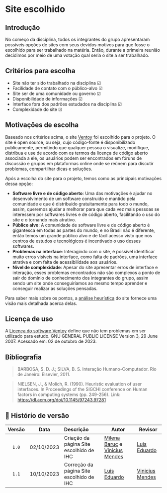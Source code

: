 
# Site escolhido

## Introdução

No começo da disciplina, todos os integrantes do grupo apresentaram possíveis opções de sites com seus devidos motivos para que fosse o escolhido para ser trabalhado na matéria. Então, durante a primeira reunião decidimos por meio de uma votação qual seria o site a ser trabalhado. 

## Critérios para escolha

* Site não ter sido trabalhado na disciplina ☑
* Facilidade de contato com o público-alvo ☑
* Site ser de uma comunidade ou governo ☑
* Disponibilidade de informações ☑
* Interface fora dos padrões estudados na disciplina ☑
* Complexidade do site ☑

## Motivações de escolha

Baseado nos critérios acima, o site [Ventoy](https://www.ventoy.net/en/index.html) foi escolhido para o projeto. O site é open source, ou seja, cujo código-fonte é disponibilizado publicamente, permitindo que qualquer pessoa o visualize, modifique, distribua e use de acordo com os termos da licença de código aberto associada a ele, os usuários podem ser encontrados em fóruns de discussão e grupos em plataformas online onde se reúnem para discutir problemas, compartilhar dicas e soluções. 

Após a escolha do site para o projeto, temos como as principais motivações dessa opção:

* __Software livre e de código aberto__: Uma das motivações é ajudar no desenvolvimento de um software construido e mantido pela comunidade e que é distribuído gratuitamente para todo o mundo, assim, queremos ajudar a melhorar para que cada vez mais pessoas se interessem por softwares livres e de código aberto, facilitando o uso do site e o tornando mais atrativo.
* __Público alvo__: A comunidade de software livre e de código aberto é gigantesca em todas as partes do mundo, e no Brasil não é diferente, então temos um grande público alvo e de fácil acesso visto que nos centros de estudos e tecnológicos é incentivado o uso desses softwares.
* __Problemas na interface__: Interagindo com o site, é possível identificar muito erros visíveis na interface, como falta de padrões, uma interface atrativa e com falta de acessibilidade aos usuários.
* __Nível de complexidade__: Apesar do site apresentar erros de interface e interação, esses problemas encontrados não são complexos a ponto de sair do domínio de conhecimento dos integrantes do grupo, assim sendo um site onde conseguiríamos ao mesmo tempo aprender e conseguir realizar as soluções pensadas.

Para saber mais sobre os pontos, a [análise heurística](avaliacoes/AvaliacaoVentoy.pdf) do site fornece uma visão mais detalhada acerca delas.

## Licença de uso 

A [Licença do software Ventoy](../assets/Licenca_uso) define que não tem problemas em ser utilizado para estudo. GNU GENERAL PUBLIC LICENSE
Version 3, 29 June 2007. Acessado em: 02 de outubro de 2023.

## Bibliografia

> BARBOSA, S. D. J.; SILVA, B. S. Interação Humano-Computador. Rio de Janeiro: Elsevier, 2011.

> NIELSEN, J., & Molich, R. (1990). Heuristic evaluation of user interfaces. In Proceedings of the SIGCHI conference on Human factors in computing systems (pp. 249-256). Link: https://dl.acm.org/doi/10.1145/97243.97281 </br>


## 📑 Histório de versão

| Versão| Data      | Descrição | Autor | Revisor       |
| :-:   | :-:       | :--       | --    | --            |
| `1.0`   |02/10/2023 |Criação da página Site escolhido de IHC| [Milena Baruc](https://github.com/MilenaBaruc) e [Vinicius Mendes](https://github.com/yabamiah)  | [Luis Eduardo](https://github.com/LuisMiranda10) |
| `1.1`   |10/10/2023 |Correção da página Site escolhido de IHC|[Luis Eduardo](https://github.com/LuisMiranda10) | [Vinicius Mendes](https://github.com/yabamiah) |



